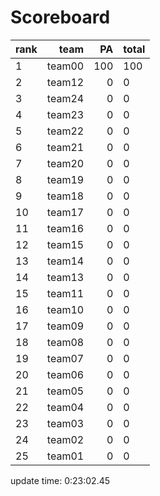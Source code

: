 # Scoreboard
rank    | team  | PA  | total
----|-----:|-----:| -----
1 | team00 | 100 | 100
2 | team12 | 0 | 0
3 | team24 | 0 | 0
4 | team23 | 0 | 0
5 | team22 | 0 | 0
6 | team21 | 0 | 0
7 | team20 | 0 | 0
8 | team19 | 0 | 0
9 | team18 | 0 | 0
10 | team17 | 0 | 0
11 | team16 | 0 | 0
12 | team15 | 0 | 0
13 | team14 | 0 | 0
14 | team13 | 0 | 0
15 | team11 | 0 | 0
16 | team10 | 0 | 0
17 | team09 | 0 | 0
18 | team08 | 0 | 0
19 | team07 | 0 | 0
20 | team06 | 0 | 0
21 | team05 | 0 | 0
22 | team04 | 0 | 0
23 | team03 | 0 | 0
24 | team02 | 0 | 0
25 | team01 | 0 | 0


update time:  0:23:02.45 
